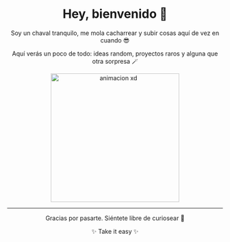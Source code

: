 <h1 align="center">Hey, bienvenido 👋</h1>

<p align="center">Soy un chaval tranquilo, me mola cacharrear y subir cosas aquí de vez en cuando 😎</p>

<p align="center">Aquí verás un poco de todo: ideas random, proyectos raros y alguna que otra sorpresa 🪄</p>

<p align="center">
  <img src="giphy.gif" alt="animacion xd" width="300" />
</p>

---

<p align="center">Gracias por pasarte. Siéntete libre de curiosear 👀</p>

<p align="center">✨ Take it easy ✨</p>
